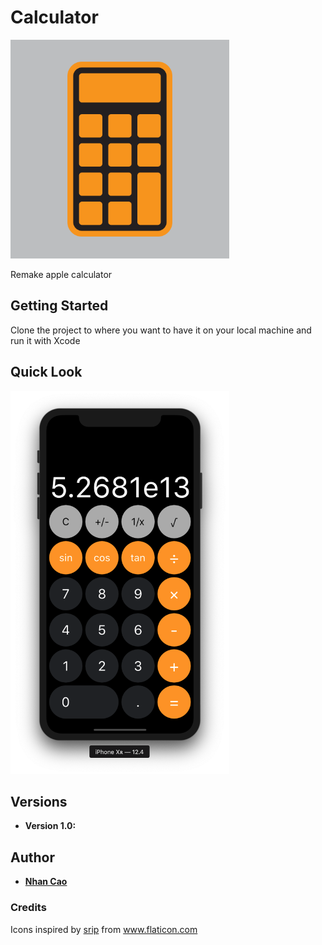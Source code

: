 # Calculator

<img src="./calculator/calculator.svg" width="350">

Remake apple calculator

## Getting Started

Clone the project to where you want to have it on your local machine and run it with Xcode


## Quick Look

<img src="./ss/cal.png" width="350">

## Versions

* **Version 1.0:** 

## Author

* [**Nhan Cao**](https://www.linkedin.com/in/nhan-cao/)

### Credits

<div> Icons inspired by <a href="https://www.flaticon.com/authors/srip" title="srip">srip</a> from <a href="https://www.flaticon.com/"             title="Flaticon">www.flaticon.com</a> </div>
